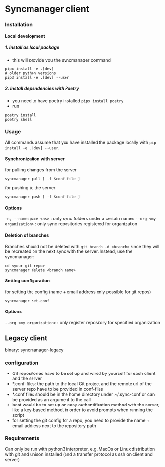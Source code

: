 # Syncmanager client

### Installation
#### Local development

##### 1. Install as local package
* this will provide you the syncmanager command
```
pipx install -e .[dev]
# older python versions
pip3 install -e .[dev] --user
```

##### 2. Install dependencies with Poetry
* you need to have poetry installed `pipx install poetry`
* run
```
poetry install
poetry shell
```

### Usage
All commands assume that you have installed the package locally with `pip install -e .[dev] --user`.

#### Synchronization with server
for pulling changes from the server
```
syncmanager pull [ -f $conf-file ]
```
for pushing to the server
```
syncmanager push [ -f $conf-file ]
```
#### Options
`-n, --namespace <ns>` : only sync folders under a certain names
`--org <my organization>` : only sync repositories registered for organization


#### Deletion of branches
Branches should not be deleted with `git branch -d <branch>` since they will be recreated on the next sync with the server.
Instead, use the syncmanager:
```
cd <your git repo>
syncmanager delete <branch name>
```

#### Setting configuration
for setting the config (name + email address only possible for git repos)
```
syncmanager set-conf
```

#### Options
`--org <my organization>` : only register repository for specified organization


## Legacy client
binary: syncmanager-legacy
### configuration
- Git repositories have to be set up and wired by yourself for each client and the server
- *.conf-files: the path to the local Git project and the remote url of the server repo have to be provided in conf-files
- *.conf files should be in the home directory under ~/.sync-conf or can be provided as an argument to the call
- best would be to set up an easy authentification method with the server, like a key-based method, in order to avoid prompts when running the script
- for setting the git config for a repo, you need to provide the name + email address next to the repository path

### Requirements
Can only be run with python3 interpreter, e.g. MacOs or Linux distribution with git and unison installed (and a transfer protocol as ssh on client and server)
